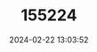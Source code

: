 ---
title: "155224"
category: "Scorpaenodes hirsutus"
draft: false
date: 2024-02-22 13:03:52
languages:
  Undetermined: ["Harige skerpioenvis"]
  English: ["Hairy Scorpionfish"]
---
